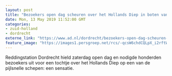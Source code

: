 ```yaml
---
layout: post
title: "Bezoekers open dag scheuren over het Hollands Diep in boten van de KNRM"
date: Mon, 13 May 2019 11:52:00 GMT
categories: 
- zuid-holland 
- dordrecht 
externe_link: "https://www.ad.nl/dordrecht/bezoekers-open-dag-scheuren-over-het-hollands-diep-in-boten-van-de-knrm~a0e54895/"
feature_image: "https://images1.persgroep.net/rcs/-qcsW6chdCQLpX_i2rftWBi9pXk/diocontent/147959799/_fitwidth/400/?appId=21791a8992982cd8da851550a453bd7f&quality=0.7"
---
```


Reddingstation Dordrecht hield zaterdag open dag en nodigde honderden bezoekers uit voor een tochtje over het Hollands Diep op een van de pijlsnelle schepen: een sensatie.
